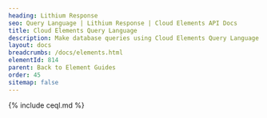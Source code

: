 ```yaml
---
heading: Lithium Response
seo: Query Language | Lithium Response | Cloud Elements API Docs
title: Cloud Elements Query Language
description: Make database queries using Cloud Elements Query Language.
layout: docs
breadcrumbs: /docs/elements.html
elementId: 814
parent: Back to Element Guides
order: 45
sitemap: false
---
```


{% include ceql.md %}
